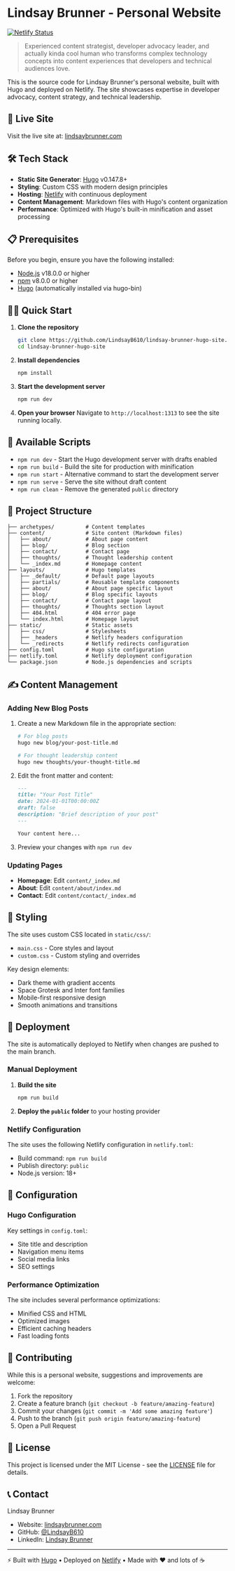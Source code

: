 # Lindsay Brunner - Personal Website

[![Netlify Status](https://api.netlify.com/api/v1/badges/YOUR_NETLIFY_BADGE_ID/deploy-status)](https://app.netlify.com/sites/YOUR_SITE_NAME/deploys)

> Experienced content strategist, developer advocacy leader, and actually kinda cool human who transforms complex technology concepts into content experiences that developers and technical audiences love.

This is the source code for Lindsay Brunner's personal website, built with Hugo and deployed on Netlify. The site showcases expertise in developer advocacy, content strategy, and technical leadership.

## 🚀 Live Site

Visit the live site at: [lindsaybrunner.com](https://lindsaybrunner.com)

## 🛠 Tech Stack

- **Static Site Generator**: [Hugo](https://gohugo.io/) v0.147.8+
- **Styling**: Custom CSS with modern design principles
- **Hosting**: [Netlify](https://netlify.com) with continuous deployment
- **Content Management**: Markdown files with Hugo's content organization
- **Performance**: Optimized with Hugo's built-in minification and asset processing

## 📋 Prerequisites

Before you begin, ensure you have the following installed:

- [Node.js](https://nodejs.org/) v18.0.0 or higher
- [npm](https://www.npmjs.com/) v8.0.0 or higher
- [Hugo](https://gohugo.io/installation/) (automatically installed via hugo-bin)

## 🏃‍♀️ Quick Start

1. **Clone the repository**

   ```bash
   git clone https://github.com/LindsayB610/lindsay-brunner-hugo-site.git
   cd lindsay-brunner-hugo-site
   ```

2. **Install dependencies**

   ```bash
   npm install
   ```

3. **Start the development server**

   ```bash
   npm run dev
   ```

4. **Open your browser**
   Navigate to `http://localhost:1313` to see the site running locally.

## 📝 Available Scripts

- `npm run dev` - Start the Hugo development server with drafts enabled
- `npm run build` - Build the site for production with minification
- `npm run start` - Alternative command to start the development server
- `npm run serve` - Serve the site without draft content
- `npm run clean` - Remove the generated `public` directory

## 📁 Project Structure

```
├── archetypes/          # Content templates
├── content/             # Site content (Markdown files)
│   ├── about/           # About page content
│   ├── blog/            # Blog section
│   ├── contact/         # Contact page
│   ├── thoughts/        # Thought leadership content
│   └── _index.md        # Homepage content
├── layouts/             # Hugo templates
│   ├── _default/        # Default page layouts
│   ├── partials/        # Reusable template components
│   ├── about/           # About page specific layout
│   ├── blog/            # Blog specific layouts
│   ├── contact/         # Contact page layout
│   ├── thoughts/        # Thoughts section layout
│   ├── 404.html         # 404 error page
│   └── index.html       # Homepage layout
├── static/              # Static assets
│   ├── css/             # Stylesheets
│   ├── _headers         # Netlify headers configuration
│   └── _redirects       # Netlify redirects configuration
├── config.toml          # Hugo site configuration
├── netlify.toml         # Netlify deployment configuration
└── package.json         # Node.js dependencies and scripts
```

## ✍️ Content Management

### Adding New Blog Posts

1. Create a new Markdown file in the appropriate section:

   ```bash
   # For blog posts
   hugo new blog/your-post-title.md

   # For thought leadership content
   hugo new thoughts/your-thought-title.md
   ```

2. Edit the front matter and content:

   ```markdown
   ---
   title: "Your Post Title"
   date: 2024-01-01T00:00:00Z
   draft: false
   description: "Brief description of your post"
   ---

   Your content here...
   ```

3. Preview your changes with `npm run dev`

### Updating Pages

- **Homepage**: Edit `content/_index.md`
- **About**: Edit `content/about/index.md`
- **Contact**: Edit `content/contact/_index.md`

## 🎨 Styling

The site uses custom CSS located in `static/css/`:

- `main.css` - Core styles and layout
- `custom.css` - Custom styling and overrides

Key design elements:

- Dark theme with gradient accents
- Space Grotesk and Inter font families
- Mobile-first responsive design
- Smooth animations and transitions

## 🚢 Deployment

The site is automatically deployed to Netlify when changes are pushed to the main branch.

### Manual Deployment

1. **Build the site**

   ```bash
   npm run build
   ```

2. **Deploy the `public` folder** to your hosting provider

### Netlify Configuration

The site uses the following Netlify configuration in `netlify.toml`:

- Build command: `npm run build`
- Publish directory: `public`
- Node.js version: 18+

## 🔧 Configuration

### Hugo Configuration

Key settings in `config.toml`:

- Site title and description
- Navigation menu items
- Social media links
- SEO settings

### Performance Optimization

The site includes several performance optimizations:

- Minified CSS and HTML
- Optimized images
- Efficient caching headers
- Fast loading fonts

## 🤝 Contributing

While this is a personal website, suggestions and improvements are welcome:

1. Fork the repository
2. Create a feature branch (`git checkout -b feature/amazing-feature`)
3. Commit your changes (`git commit -m 'Add some amazing feature'`)
4. Push to the branch (`git push origin feature/amazing-feature`)
5. Open a Pull Request

## 📄 License

This project is licensed under the MIT License - see the [LICENSE](LICENSE) file for details.

## 📞 Contact

Lindsay Brunner

- Website: [lindsaybrunner.com](https://lindsaybrunner.com)
- GitHub: [@LindsayB610](https://github.com/LindsayB610)
- LinkedIn: [Lindsay Brunner](https://www.linkedin.com/in/lindsaybrunner/)

---

⚡ Built with [Hugo](https://gohugo.io/) • Deployed on [Netlify](https://netlify.com) • Made with ❤️ and lots of ☕
